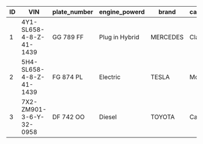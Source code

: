 | ID      | VIN | plate_number | engine_powerd | brand | car_model | hp | type_of_car | date_of_registration | number_of_owners | no_accidents | body_color | km | manual_trasmission | insurance_deadline | stamp_deadline | revision_deadline | date_last_car_maintenance_session | note |
| ----------- | ----------- | ----------- | ----------- | ----------- | ----------- | ----------- | ----------- | ----------- | ----------- | ----------- | ----------- | ----------- | ----------- | ----------- | ----------- | ----------- | ----------- | ----------- |
| 1      | 4Y1-SL658-4-8-Z-41-1439       | GG 789 FF | Plug in Hybrid | MERCEDES | Classe S | 312 | sedan | 2020 | 2 | 1 | red | 97000 | 0 | 2024/09/27 | 2024/04/15 | 2024/05/04 | 02/02/2024 | no additional info |
| 2      | 5H4-SL658-4-8-Z-41-1439       | FG 874 PL | Electric | TESLA | Model S | 350 | Sedan | 2022 | 1 | 0 | Blue | 50000 | 0 | 2024/10/15 | 2024/04/20 | 2024/05/10 | 04/04/2024 | Body color was red |
| 3      | 7X2-ZM901-3-6-Y-32-0958       | DF 742 OO | Diesel | TOYOTA | Camry | 86 | Sedan | 2023 | 4 | 1 | Silver | 300000 | 1 | 2024/08/20 | 2024/03/10 | 2024/04/05 | 03/01/2024 | Minor scratches |

